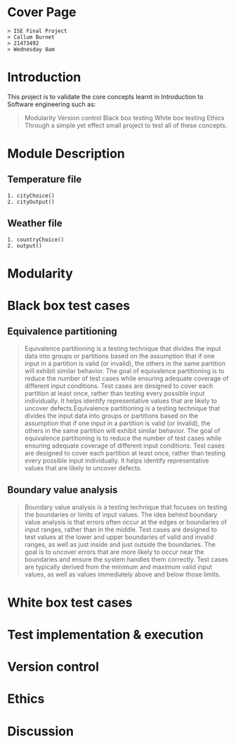 # Cover Page
    > ISE Final Project
    > Callum Burnet
    > 21473492
    > Wednesday 8am
# Introduction
This project is to validate the core concepts learnt in Introduction to Software engineering such as:
> Modularity
> Version control
> Black box testing
> White box testing
> Ethics
Through a simple yet effect small project to test all of these concepts.
# Module Description
## Temperature file
    1. cityChoice()
    2. cityOutput()
## Weather file
    1. countryChoice()
    2. output()
# Modularity

# Black box test cases
## Equivalence partitioning
> Equivalence partitioning is a testing technique that divides the input data into groups or partitions based on the assumption that if one input in a partition is valid (or invalid), the others in the same partition will exhibit similar behavior.
> The goal of equivalence partitioning is to reduce the number of test cases while ensuring adequate coverage of different input conditions.
Test cases are designed to cover each partition at least once, rather than testing every possible input individually.
> It helps identify representative values that are likely to uncover defects.Equivalence partitioning is a testing technique that divides the input data into groups or partitions based on the assumption that if one input in a partition is valid (or invalid), the others in the same partition will exhibit similar behavior.
> The goal of equivalence partitioning is to reduce the number of test cases while ensuring adequate coverage of different input conditions.
> Test cases are designed to cover each partition at least once, rather than testing every possible input individually.
It helps identify representative values that are likely to uncover defects.
## Boundary value analysis
> Boundary value analysis is a testing technique that focuses on testing the boundaries or limits of input values.
The idea behind boundary value analysis is that errors often occur at the edges or boundaries of input ranges, rather than in the middle.
> Test cases are designed to test values at the lower and upper boundaries of valid and invalid ranges, as well as just inside and just outside the boundaries.
The goal is to uncover errors that are more likely to occur near the boundaries and ensure the system handles them correctly.
> Test cases are typically derived from the minimum and maximum valid input values, as well as values immediately above and below those limits.
# White box test cases

# Test implementation & execution
# Version control
# Ethics
# Discussion
